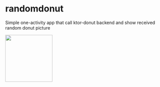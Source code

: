 # randomdonut
Simple one-activity app that call ktor-donut backend and show received random donut picture

<img src="https://user-images.githubusercontent.com/75787289/195975999-a6f299c1-abb1-408f-8b05-7eb6071c7bc9.png" width="150">
